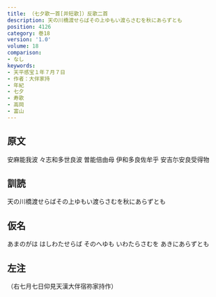 ```yaml
---
title: （七夕歌一首[并短歌]）反歌二首
description: 天の川橋渡せらばその上ゆもい渡らさむを秋にあらずとも
position: 4126
category: 巻18
version: '1.0'
volume: 18
comparison:
- なし
keywords:
- 天平感宝１年７月７日
- 作者：大伴家持
- 年紀
- 七夕
- 寿歌
- 高岡
- 富山
---
```


## 原文

安麻能我波 々志和多世良波 曽能倍由母 伊和多良佐牟乎 安吉尓安良受得物

## 訓読

天の川橋渡せらばその上ゆもい渡らさむを秋にあらずとも

## 仮名

あまのがは はしわたせらば そのへゆも いわたらさむを あきにあらずとも

## 左注

（右七月七日仰見天漢大伴宿祢家持作）
